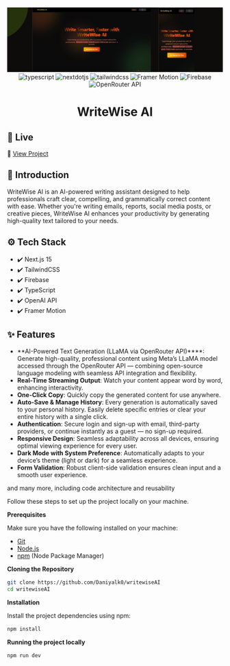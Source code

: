 <div align="center">
  <br />
    <a href="https://writewise-ai.vercel.app/" target="_blank">
      <img src="public/Readmebanner.png" alt="Project Banner">
    </a>
  <br />

<div>
  <img src="https://img.shields.io/badge/-Typescript-black?style=for-the-badge&logoColor=white&logo=react&color=3178C6" alt="typescript" />
  <img src="https://img.shields.io/badge/-Next_JS-black?style=for-the-badge&logoColor=white&logo=nextdotjs&color=000000" alt="nextdotjs" />
  <img src="https://img.shields.io/badge/-Tailwind_CSS-black?style=for-the-badge&logoColor=white&logo=tailwindcss&color=06B6D4" alt="tailwindcss" />
  <img src="https://img.shields.io/badge/-Framer%20Motion-black?style=for-the-badge&logo=framer&logoColor=white&color=0055FF" alt="Framer Motion" />
  <img src="https://img.shields.io/badge/-Firebase-black?style=for-the-badge&logo=firebase&logoColor=white&color=FFCA28" alt="Firebase" />
<img src="https://img.shields.io/badge/-OpenRouter_API-black?style=for-the-badge&logo=web&logoColor=white&color=412991" alt="OpenRouter API" />


</div>


<h1 align="center">WriteWise AI</h3>
</div>

## 🚀 Live

🔗 [View Project](https://writewise-ai.vercel.app/)

## <a name="introduction">🤖 Introduction</a>

WriteWise AI is an AI-powered writing assistant designed to help professionals craft clear, compelling, and grammatically correct content with ease. Whether you're writing emails, reports, social media posts, or creative pieces, WriteWise AI enhances your productivity by generating high-quality text tailored to your needs.

## ⚙️ Tech Stack

- ✔️ Next.js 15
- ✔️ TailwindCSS
- ✔️ Firebase
- ✔️ TypeScript
- ✔️ OpenAI API
- ✔️ Framer Motion

## ✨ Features

- **AI-Powered Text Generation (LLaMA via OpenRouter API)****: Generate high-quality, professional content using Meta’s LLaMA model accessed through the OpenRouter API — combining open-source language modeling with seamless API integration and flexibility.
- **Real-Time Streaming Output**: Watch your content appear word by word, enhancing interactivity.
- **One-Click Copy**: Quickly copy the generated content for use anywhere.
- **Auto-Save & Manage History**: Every generation is automatically saved to your personal history. Easily delete specific entries or clear your entire history with a single click.
- **Authentication**: Secure login and sign-up with email, third-party providers, or continue instantly as a guest — no sign-up required.
- **Responsive Design**: Seamless adaptability across all devices, ensuring optimal viewing experience for every user.
- **Dark Mode with System Preference**: Automatically adapts to your device’s theme (light or dark) for a seamless experience.
- **Form Validation**: Robust client-side validation ensures clean input and a smooth user experience.

and many more, including code architecture and reusability

Follow these steps to set up the project locally on your machine.

**Prerequisites**

Make sure you have the following installed on your machine:

- [Git](https://git-scm.com/)
- [Node.js](https://nodejs.org/en)
- [npm](https://www.npmjs.com/) (Node Package Manager)

**Cloning the Repository**

```bash
git clone https://github.com/Daniyalk0/writewiseAI
cd writewiseAI
```

**Installation**

Install the project dependencies using npm:

```bash
npm install
```

**Running the project locally**

```bash
npm run dev
```
